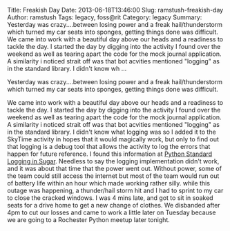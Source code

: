 Title: Freakish Day
Date: 2013-06-18T13:46:00
Slug: ramstush-freakish-day
Author: ramstush
Tags: legacy, foss@rit
Category: legacy
Summary: Yesterday was crazy....between losing power and a freak hail/thunderstorm which turned my car seats into sponges, getting things done was difficult.  We came into work with a beautiful day above our heads and a readiness to tackle the day. I started the day by digging into the activity I found over the weekend as well as tearing apart the code for the mock journal application. A similarity i noticed strait off was that bot acvities mentioned "logging" as in the standard library. I didn't know wh ... 

Yesterday was crazy....between losing power and a freak hail/thunderstorm
which turned my car seats into sponges, getting things done was difficult.

We came into work with a beautiful day above our heads and a readiness to
tackle the day. I started the day by digging into the activity I found over
the weekend as well as tearing apart the code for the mock journal
application. A similarity i noticed strait off was that bot acvities mentioned
"logging" as in the standard library. I didn't know what logging was so I
added it to the SkyTime activity in hopes that it would magically work, but
only to find out that logging is a debug tool that allows the activity to log
the errors that happen for future reference. I found this information at
[Python Standard Logging in
Sugar](http://wiki.laptop.org/go/Python_Standard_Logging_in_Sugar). Needless
to say the logging implementation didn't work, and it was about that time that
the power went out. Without power, some of the team could still access the
internet but most of the team would run out of battery life within an hour
which made working rather silly. while this outage was happening, a
thunder/hail storm hit and I had to sprint to my car to close the cracked
windows. I was 4 mins late, and got to sit in soaked seats for a drive home to
get a new change of clothes. We disbanded after 4pm to cut our losses and came
to work a little later on Tuesday because we are going to a Rochester Python
meetup later tonight.

